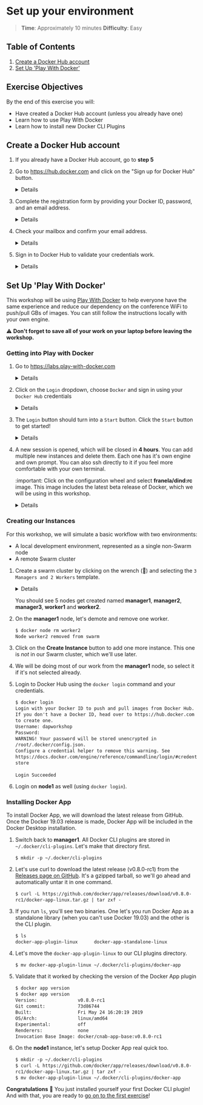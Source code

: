 # Set up your environment

> **Time**: Approximately 10 minutes
> **Difficulty**: Easy

## Table of Contents
1. [Create a Docker Hub account](#create-a-docker-hub-account)
1. [Set Up 'Play With Docker'](#set-up-play-with-docker)

## Exercise Objectives

By the end of this exercise you will:

- Have created a Docker Hub account (unless you already have one)
- Learn how to use Play With Docker
- Learn how to install new Docker CLI Plugins

## Create a Docker Hub account

1. If you already have a Docker Hub account, go to **step 5**

2. Go to https://hub.docker.com and click on the "Sign up for Docker Hub" button.

    <details>
      <summary>Details</summary>

    ![Docker Hub login](dockerhub-login.png)
    </details>

3. Complete the registration form by providing your Docker ID, password, and an email address.

    <details>
      <summary>Details</summary>

    ![Docker Hub registration form](docker-signup-form.png)
    </details>

4. Check your mailbox and confirm your email address.

    <details>
      <summary>Details</summary>

    ![hub confirmation](confirmation.png)
    </details>

5. Sign in to Docker Hub to validate your credentials work.

    <details>
      <summary>Details</summary>

    https://hub.docker.com

    ![hub sign in](sign-in.png)
    </details>


## Set Up 'Play With Docker'

This workshop will be using [Play With Docker](https://labs.play-with-docker.com) to help everyone have the same experience and reduce our dependency on the conference WiFi to push/pull GBs of images. You can still follow the instructions locally with your own engine.

:warning: **Don't forget to save all of your work on your laptop before leaving the workshop.**

### Getting into Play with Docker

1. Go to https://labs.play-with-docker.com

    <details>
      <summary>Details</summary>

    ![pwd](pwd.png)
    </details>

2. Click on the `Login` dropdown, choose `Docker` and sign in using your `Docker Hub` credentials

    <details>
      <summary>Details</summary>

    ![pwd sign in](pwd-login.png)
    </details>

3. The `Login` button should turn into a `Start` button. Click the `Start` button to get started!

    <details>
      <summary>Details</summary>

    ![pwd start](pwd-start.png)
    </details>

4. A new session is opened, which will be closed in **4 hours**. You can add multiple new instances and delete them. Each one has it's own engine and own prompt. You can also ssh directly to it if you feel more comfortable with your own terminal.

    :important: Click on the configuration wheel and select **franela/dind:rc** image. This image includes the latest beta release of Docker, which we will be using in this workshop.

    <details>
      <summary>Details</summary>

    ![select-image](select-image.png)
    </details>


### Creating our Instances

For this workshop, we will simulate a basic workflow with two environments:

- A local development environment, represented as a single non-Swarm node
- A remote Swarm cluster

1. Create a swarm cluster by clicking on the wrench (:wrench:) and selecting the `3 Managers and 2 Workers` template. 

    <details>
      <summary>Details</summary>

    ![template](template.png)
    </details>

    You should see 5 nodes get created named **manager1**, **manager2**, **manager3**, **worker1** and **worker2**.

2. On the **manager1** node, let's demote and remove one worker.

    ```console
    $ docker node rm worker2
    Node worker2 removed from swarm
    ```

3. Click on the **Create Instance** button to add one more instance. This one is _not_ in our Swarm cluster, which we'll use later. 

4. We will be doing most of our work from the **manager1** node, so select it if it's not selected already.

5. Login to Docker Hub using the `docker login` command and your credentials.

    ```console
    $ docker login
    Login with your Docker ID to push and pull images from Docker Hub. If you don't have a Docker ID, head over to https://hub.docker.com to create one.
    Username: dapworkshop
    Password:
    WARNING! Your password will be stored unencrypted in /root/.docker/config.json.
    Configure a credential helper to remove this warning. See
    https://docs.docker.com/engine/reference/commandline/login/#credentials-store

    Login Succeeded
    ```

6. Login on **node1** as well (using `docker login`).


### Installing Docker App

To install Docker App, we will download the latest release from GitHub. Once the Docker 19.03 release is made, Docker App will be included in the Docker Desktop installation.

1. Switch back to **manager1**. All Docker CLI plugins are stored in `~/.docker/cli-plugins`. Let's make that directory first.

    ```console
    $ mkdir -p ~/.docker/cli-plugins
    ```

2. Let's use curl to download the latest release (v0.8.0-rc1) from the [Releases page on GitHub](https://github.com/docker/app/releases). It's a gzipped tarball, so we'll go ahead and automatically untar it in one command.

    ```console
    $ curl -L https://github.com/docker/app/releases/download/v0.8.0-rc1/docker-app-linux.tar.gz | tar zxf -
    ```

3. If you run `ls`, you'll see two binaries. One let's you run Docker App as a standalone library (when you can't use Docker 19.03) and the other is the CLI plugin.

    ```console
    $ ls
    docker-app-plugin-linux      docker-app-standalone-linux
    ```

4. Let's move the `docker-app-plugin-linux` to our CLI plugins directory.

    ```console
    $ mv docker-app-plugin-linux ~/.docker/cli-plugins/docker-app
    ```

5. Validate that it worked by checking the version of the Docker App plugin

    ```console
    $ docker app version
    $ docker app version
    Version:               v0.8.0-rc1
    Git commit:            73d86744
    Built:                 Fri May 24 16:20:19 2019
    OS/Arch:               linux/amd64
    Experimental:          off
    Renderers:             none
    Invocation Base Image: docker/cnab-app-base:v0.8.0-rc1
    ```

6. On the **node1** instance, let's setup Docker App real quick too.

    ```console
    $ mkdir -p ~/.docker/cli-plugins
    $ curl -L https://github.com/docker/app/releases/download/v0.8.0-rc1/docker-app-linux.tar.gz | tar zxf -
    $ mv docker-app-plugin-linux ~/.docker/cli-plugins/docker-app
    ```

**Congratulations** :clap: You just installed yourself your first Docker CLI plugin! And with that, you are ready to [go on to the first exercise](../exercise1)!
